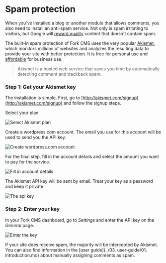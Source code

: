 # Spam protection

When you've installed a blog or another module that allows comments, you also need to install an anti-spam service. Not only is spam irritating to visitors, but Google will [reward quality](http://googlewebmastercentral.blogspot.be/2012/04/another-step-to-reward-high-quality.html) content that doesn't contain spam.

The built-in spam protection of Fork CMS uses the very popular [Akismet](http://akismet.com/), which monitors millions of websites and analyzes the resulting data to provide your site with better protection. It is free for personal use and [affordable](https://akismet.com/signup/) for business use.

> Akismet is a hosted web service that saves you time by automatically detecting comment and trackback spam.

### Step 1: Get your Akismet key

The installation is simple. First, go to [http://akismet.com/signup](http://akismet.com/signup) and follow the signup steps.

Select your plan

![Select Akismet plan](https://github.com/forkcms/documentation/raw/master/02.%20getting%20started/assets/akismet_step1.png)

Create a wordpress.com account. The email you use for this account will be used to send you the API key.

![Create wordpress.com account](https://github.com/forkcms/documentation/raw/master/02.%20getting%20started/assets/akismet_step2.png)

For the final step, fill in the account details and select the amount you want to pay for the service.

![Fill in account details](https://github.com/forkcms/documentation/raw/master/02.%20getting%20started/assets/akismet_step3.png)

The Akismet API key will be sent by email. Treat your key as a password and keep it private.

![The api key](https://github.com/forkcms/documentation/raw/master/02.%20getting%20started/assets/akismet_step4.png)

### Step 2: Enter your key

In your Fork CMS dashboard, go to *Settings* and enter the API key on the *General* page.

![Enter the key](https://github.com/forkcms/documentation/raw/master/02.%20getting%20started/assets/akismet_final.png)

If your site does receive spam, the majority will be intercepted by Akismet. You can also find information in the [user guide](../03. user-guide/01. introduction.md) about manually assigning comments as spam.
